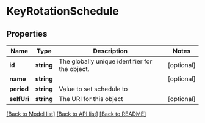 # KeyRotationSchedule

## Properties
Name | Type | Description | Notes
------------ | ------------- | ------------- | -------------
**id** | **string** | The globally unique identifier for the object. | [optional] 
**name** | **string** |  | [optional] 
**period** | **string** | Value to set schedule to | 
**selfUri** | **string** | The URI for this object | [optional] 

[[Back to Model list]](../README.md#documentation-for-models) [[Back to API list]](../README.md#documentation-for-api-endpoints) [[Back to README]](../README.md)


